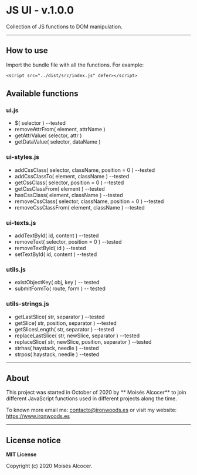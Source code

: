 # JS UI - v.1.0.0

Collection of JS functions to DOM manipulation.


***

## How to use

Import the bundle file with all the functions. For example:

    <script src="../dist/src/index.js" defer></script>


## Available functions

### ui.js

 * $( selector )                                                --tested
 * removeAttrFrom( element, attrName )
 * getAttrValue( selector, attr )
 * getDataValue( selector, dataName )


### ui-styles.js

 * addCssClass( selector, className, position = 0 )             --tested
 * addCssClassTo( element, className )                          --tested
 * getCssClass( selector, position = 0 )                        --tested
 * getCssClassFrom( element )                                   --tested
 * hasCssClass( element, className )                            --tested
 * removeCssClass( selector, className, position = 0 )          --tested
 * removeCssClassFrom( element, className )                     --tested


### ui-texts.js

 * addTextById( id, content )                                   --tested
 * removeText( selector, position = 0 )                         --tested
 * removeTextById( id )                                         --tested
 * setTextById( id, content )                                   --tested


### utils.js

 * existObjectKey( obj, key )                                  -- tested
 * submitFormTo( route, form )                                 -- tested


### utils-strings.js

 * getLastSlice( str, separator )                               --tested
 * getSlice( str, position, separator )                         --tested
 * getSlicesLength( str, separator )                            --tested
 * replaceLastSlice( str, newSlice, separator )                 --tested
 * replaceSlice( str, newSlice, position, separator )           --tested
 * strhas( haystack, needle )                                   --tested
 * strpos( haystack, needle )                                   --tested


***
## About

This project was started in October of 2020 by ** Moisés Alcocer** to join
different JavaScript functions used in different projects along the time.

To known more email me: contacto@ironwoods.es or visit my website:
https://www.ironwoods.es

***
## License notice

**MIT License**

Copyright (c) 2020 Moisés Alcocer.
